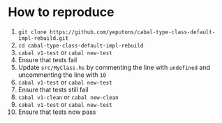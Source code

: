 # How to reproduce

1. `git clone https://github.com/yeputons/cabal-type-class-default-impl-rebuild.git`
1. `cd cabal-type-class-default-impl-rebuild`
1. `cabal v1-test` or `cabal new-test`
1. Ensure that tests fail
1. Update `src/MyClass.hs` by commenting the line with `undefined` and uncommenting the line with `10`
1. `cabal v1-test` or `cabal new-test`
1. Ensure that tests still fail
1. `cabal v1-clean` or `cabal new-clean`
1. `cabal v1-test` or `cabal new-test`
1. Ensure that tests now pass
